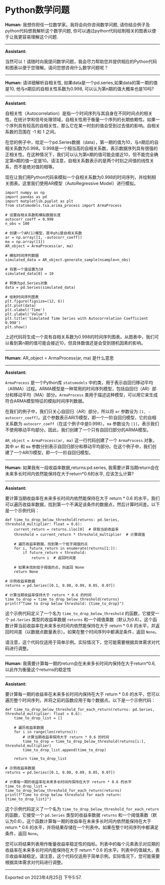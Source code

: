 # Python数学问题

**Human:**
我想你担任一位数学家。我将会向你咨询数学问题, 请你结合例子及python代码想我解析这个数学问题, 你可以通过python代码绘制相关的图表以便于让我更容易理解这个问题.

***

**Assistant:**

当然可以！请随时向我提问数学问题，我会尽力帮助您并提供相应的Python代码和图表以便于您理解。请问您想咨询什么数学问题呢？


***

**Human:**
请详细解析自相关性, 如果data是一个pd.series,如果data的第一期的值是10, 他与n期后的自相关性系数为0.998,  可以认为第n期的值大概率也是10吗?

***

**Assistant:**

自相关性（Autocorrelation）是指一个时间序列与其自身在不同时间点的相关性。在统计学和信号处理领域，自相关性用于衡量一个序列的长期依赖性。如果一个序列具有较高的自相关性，那么它在某一时刻的值会受到过去值的影响。自相关系数的范围在 -1 和 1 之间。

在您的例子中，给定一个pd.Series数据（data），第一期的值为10，与n期后的自相关系数为0.998。0.998是一个相当高的自相关系数，表示数据序列具有很强的正相关性。在这种情况下，我们可以认为第n期的值可能会接近10，但不能完全确定第n期的值一定是10。请注意，自相关系数表示的是两个时刻之间值的线性关系，而不是绝对值的相等。

现在让我们用Python代码来模拟一个自相关系数为0.998的时间序列，并绘制相关图表。这里我们使用AR模型（AutoRegressive Model）进行模拟。

```
import numpy as np
import pandas as pd
import matplotlib.pyplot as plt
from statsmodels.tsa.arima_process import ArmaProcess

# 设置自相关系数和模拟数据长度
autocorr_coeff = 0.998
n_obs = 100

# 创建一个AR(1)模型，其中phi是自相关系数
ar = np.array([1, -autocorr_coeff])
ma = np.array([1])
AR_object = ArmaProcess(ar, ma)

# 模拟时间序列数据
simulated_data = AR_object.generate_sample(nsample=n_obs)

# 将第一个值设置为10
simulated_data[0] = 10

# 转换为pd.Series对象
data = pd.Series(simulated_data)

# 绘制时间序列图表
plt.figure(figsize=(12, 6))
plt.plot(data)
plt.xlabel('Time')
plt.ylabel('Value')
plt.title('Simulated Time Series with Autocorrelation Coefficient 0.998')
plt.show()

```

上述代码将生成一个具有自相关系数为0.998的时间序列图表。从图表中，我们可以看到第n期的值可能会接近10，但具体数值还是会受到随机因素的影响。


***

**Human:**
AR_object = ArmaProcess(ar, ma)
是什么意思

***

**Assistant:**

`ArmaProcess` 是一个Python库 `statsmodels` 中的类，用于表示自回归移动平均（ARMA）过程。ARMA模型是一种常用的时间序列模型，包括自回归（AR）部分和移动平均（MA）部分。`ArmaProcess` 类用于描述这种模型，可以用它来生成符合ARMA模型特征的模拟时间序列数据。

在我们的例子中，我们只关心自回归（AR）部分，所以将 `ar` 参数设为 `[1, -autocorr_coeff]`。这个参数表示AR(1)模型，即一个一阶自回归模型，它的自相关系数为 `autocorr_coeff`（在这个例子中是0.998）。`ma` 参数设为 `[1]`，表示我们不使用移动平均部分。因此，我们创建了一个只有自回归部分的ARMA模型。

`AR_object = ArmaProcess(ar, ma)` 这一行代码创建了一个 `ArmaProcess` 对象，其中 `ar` 和 `ma` 参数分别表示自回归部分和移动平均部分。在这个例子中，我们创建了一个AR(1)模型，即一个一阶自回归模型。


***

**Human:**
如果我有一段收益率数据,returns:pd.series, 我需要计算当期return会在未来多长时间内依然能保持在大于return*0.6的水平, 应该怎么计算?

***

**Assistant:**

要计算当期收益率在未来多长时间内依然能保持在大于 return * 0.6 的水平，我们可以遍历收益率数据，找到第一个不满足该条件的数据点，然后计算时间差。以下是一个示例代码：

```
def time_to_drop_below_threshold(returns: pd.Series, threshold_multiplier: float = 0.6):
    current_return = returns.iloc[0]  # 获取当前收益率
    threshold = current_return * threshold_multiplier  # 计算阈值

    # 遍历收益率数据，找到第一个低于阈值的点
    for i, future_return in enumerate(returns[1:]):
        if future_return < threshold:
            return i  # 返回时间差

    # 如果未找到低于阈值的点，则返回 None
    return None

# 示例收益率数据
returns = pd.Series([0.1, 0.08, 0.09, 0.05, 0.07])

# 计算当期收益率保持大于 return * 0.6 的时间
time_to_drop = time_to_drop_below_threshold(returns)
print(f"Time to drop below threshold: {time_to_drop}")

```

这个示例代码定义了一个名为 `time_to_drop_below_threshold` 的函数，它接受一个 `pd.Series` 类型的收益率数据 `returns` 和一个阈值乘数（默认为0.6）。这个函数计算当前收益率在未来多长时间内依然能保持在大于 return * 0.6 的水平，并返回时间差（以数据点数量表示）。如果在整个时间序列中都满足条件，返回 `None`。

请注意，这个代码仅适用于简单示例。实际情况下，您可能需要根据具体需求对代码进行调整。


***

**Human:**
我需要计算每一期的return会在未来多长时间内保持在大于return*0.6, 以此作为衡量这个returns的稳定性

***

**Assistant:**

要计算每一期的收益率在未来多长时间内保持在大于 return * 0.6 的水平，您可以遍历整个时间序列，并将之前的函数应用于每个数据点。以下是一个示例代码：

```
def time_to_drop_below_threshold_for_each_return(returns: pd.Series, threshold_multiplier: float = 0.6):
    time_to_drop_list = []

    # 遍历收益率数据
    for i in range(len(returns)):
        # 计算当期收益率保持大于 return * 0.6 的时间
        time_to_drop = time_to_drop_below_threshold(returns[i:], threshold_multiplier)
        time_to_drop_list.append(time_to_drop)

    return time_to_drop_list

# 示例收益率数据
returns = pd.Series([0.1, 0.08, 0.09, 0.05, 0.07])

# 计算每一期的收益率在未来多长时间内保持在大于 return * 0.6 的水平
time_to_drop_list = time_to_drop_below_threshold_for_each_return(returns)
print(f"Time to drop below threshold for each return: {time_to_drop_list}")

```

这个示例代码定义了一个名为 `time_to_drop_below_threshold_for_each_return` 的函数，它接受一个 `pd.Series` 类型的收益率数据 `returns` 和一个阈值乘数（默认为0.6）。这个函数计算每一期的收益率在未来多长时间内依然能保持在大于 return * 0.6 的水平，并将结果存储在一个列表中。如果在整个时间序列中都满足条件，返回 `None`。

您可以将结果列表用作衡量收益率稳定性的指标。列表中的每个元素表示对应期的收益率在未来多长时间内能保持在大于 return * 0.6 的水平。列表中的值越大，表示收益率越稳定。请注意，这个代码仅适用于简单示例。实际情况下，您可能需要根据具体需求对代码进行调整。


***

Exported on 2023年4月25日 下午5:57.